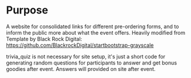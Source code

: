 # Purpose
A website for consolidated links for different pre-ordering forms, and to inform the public more about what the event offers.
Heavily modified from Template by Black Rock Digital: https://github.com/BlackrockDigital/startbootstrap-grayscale

trivia_quiz is not necessary for site setup, it's just a short code for generating random questions for participants to answer and get bonus goodies after event.
Answers will provided on site after event. 
